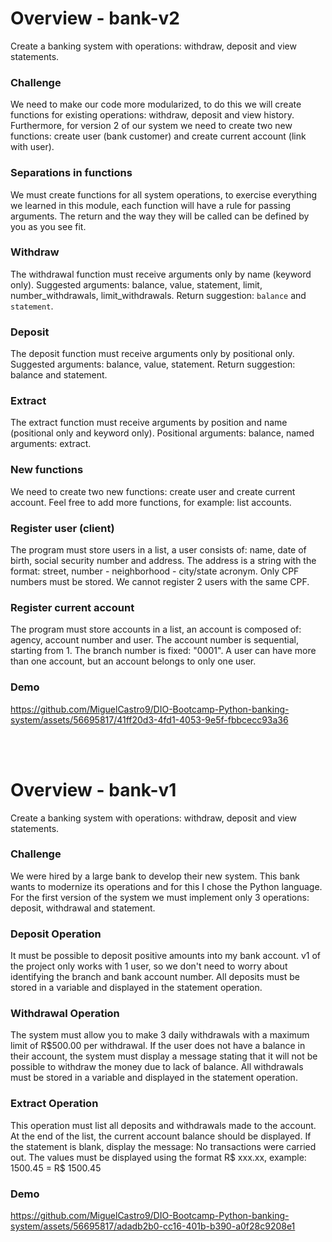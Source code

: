 # Overview - bank-v2

Create a banking system with operations: withdraw, deposit and view statements.


### Challenge

We need to make our code more modularized, to do this we will create functions for existing operations: withdraw, deposit and view history. Furthermore, for version 2 of our system we need to create two new functions: create user (bank customer) and create current account (link with user).

### Separations in functions

We must create functions for all system operations, to exercise everything we learned in this module, each function will have a rule for passing arguments. The return and the way they will be called can be defined by you as you see fit.

### Withdraw

The withdrawal function must receive arguments only by name (keyword only). Suggested arguments: balance, value, statement, limit, number_withdrawals, limit_withdrawals. Return suggestion: <code>balance</code> and <code>statement</code>.

### Deposit

The deposit function must receive arguments only by positional only. Suggested arguments: balance, value, statement. Return suggestion: balance and statement.

### Extract

The extract function must receive arguments by position and name (positional only and keyword only). Positional arguments: balance, named arguments: extract.

### New functions

We need to create two new functions: create user and create current account. Feel free to add more functions, for example: list accounts.

### Register user (client)

The program must store users in a list, a user consists of: name, date of birth, social security number and address. The address is a string with the format: street, number - neighborhood - city/state acronym. Only CPF numbers must be stored. We cannot register 2 users with the same CPF.

### Register current account

The program must store accounts in a list, an account is composed of: agency, account number and user. The account number is sequential, starting from 1. The branch number is fixed: "0001". A user can have more than one account, but an account belongs to only one user.

### Demo

https://github.com/MiguelCastro9/DIO-Bootcamp-Python-banking-system/assets/56695817/41ff20d3-4fd1-4053-9e5f-fbbcecc93a36

<br><br>

# Overview - bank-v1

Create a banking system with operations: withdraw, deposit and view statements.


### Challenge

We were hired by a large bank to develop their new system. This bank wants to modernize its operations and for this I chose the Python language. 
For the first version of the system we must implement only 3 operations: deposit, withdrawal and statement.

### Deposit Operation

It must be possible to deposit positive amounts into my bank account. v1 of the project only works with 1 user, so we don't need to worry about identifying the branch and 
bank account number. All deposits must be stored in a variable and displayed in the statement operation.

### Withdrawal Operation

The system must allow you to make 3 daily withdrawals with a maximum limit of R$500.00 per withdrawal. 
If the user does not have a balance in their account, the system must display a message stating that it will not be possible to withdraw the money due to lack of balance. 
All withdrawals must be stored in a variable and displayed in the statement operation.


### Extract Operation

This operation must list all deposits and withdrawals made to the account. At the end of the list, the current account balance should be displayed. 
If the statement is blank, display the message: No transactions were carried out. The values must be displayed using the format R$ xxx.xx, example: 1500.45 = R$ 1500.45

### Demo

https://github.com/MiguelCastro9/DIO-Bootcamp-Python-banking-system/assets/56695817/adadb2b0-cc16-401b-b390-a0f28c9208e1

